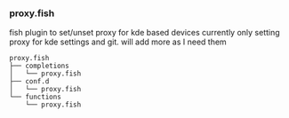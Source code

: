 ### proxy.fish

fish plugin to set/unset proxy for kde based devices
currently only setting proxy for kde settings and git. 
will add more as I need them
```
proxy.fish
├── completions
│   └── proxy.fish
├── conf.d
│   └── proxy.fish
└── functions
    └── proxy.fish
```
